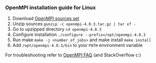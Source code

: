 ### OpenMPI installation guide for Linux

1. Download [OpenMPI sources set](https://download.open-mpi.org/release/open-mpi/v4.0/openmpi-4.0.3.tar.gz)
2. Unzip sources `gunzip -c openmpi-4.0.3.tar.gz | tar xf -`
3. Go to upzipped directory `cd openmpi-4.0.3`
4. Configure installation `./configure --prefix=/opt/openmpi-4.0.3`
5. Run make `make -j <number_of_jobs>` and make install `make install`
6. Add `/opt/openmpi-4.0.3/bin` to your `PATH` environment variable

For troubleshooting refer to [OpenMPI FAQ](https://www.open-mpi.org/faq/?category=building) (and StackOverflow c:)
